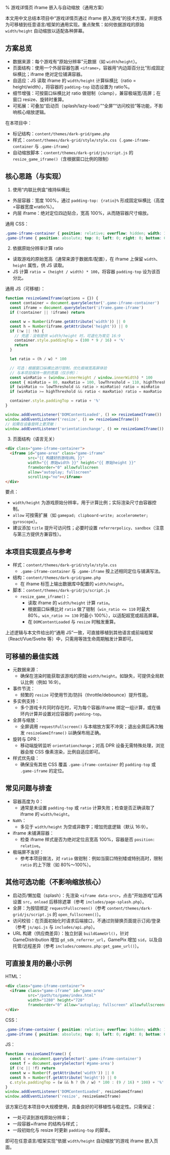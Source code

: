 % 游戏详情页 iframe 嵌入与自动缩放（通用方案）

本文用中文总结本项目中“游戏详情页通过 iframe 嵌入游戏”的技术方案，并提炼为可移植到任意语言/框架的通用实现。重点聚焦：如何依据游戏的原始 `width/height` 自动缩放以适配各种屏幕。


## 方案总览

- 数据来源：每个游戏有“原始分辨率”元数据（如 `width`/`height`）。
- 页面结构：使用一个外层容器包裹 `<iframe>`，容器用“内边距百分比”形成固定纵横比；iframe 绝对定位铺满容器。
- 自适应：JS 读取 iframe 的 `width/height` 计算纵横比（ratio = height/width），将容器的 `padding-top` 动态设置为 ratio%。
- 细节增强：可按窗口纵横比对 ratio 做钳制（clamp），兼容极端宽/高屏；在窗口 resize、旋转时重算。
- 可拓展：可叠加“启动页（splash/lazy-load）”“全屏”“访问校验”等功能，不影响核心缩放逻辑。

在本项目中：
- 标记结构：`content/themes/dark-grid/game.php`
- 样式：`content/themes/dark-grid/style/style.css`（`.game-iframe-container` 与 `.game-iframe`）
- 自动缩放脚本：`content/themes/dark-grid/js/script.js` 的 `resize_game_iframe()`（含根据窗口比例的限制）


## 核心思路（与实现）

1) 使用“内联比例盒”维持纵横比
- 外层容器：宽度 100%，通过 `padding-top: {ratio}%` 形成固定纵横比（高度=容器宽度×ratio%）。
- 内层 iframe：绝对定位四边贴合，宽高 100%，从而随容器尺寸缩放。

通用 CSS：
```css
.game-iframe-container { position: relative; overflow: hidden; width: 100%; }
.game-iframe { position: absolute; top: 0; left: 0; right: 0; bottom: 0; width: 100%; height: 100%; }
```

2) 依据原始分辨率计算 ratio
- 读取游戏的原始宽高（通常来源于数据库/配置），在 iframe 上保留 `width`、`height` 属性，供 JS 读取。
- JS 计算 `ratio = (height / width) * 100`，将容器 `padding-top` 设为该百分比。

通用 JS（可移植）：
```js
function resizeGameIframe(options = {}) {
  const container = document.querySelector('.game-iframe-container')
  const iframe = document.querySelector('iframe.game-iframe')
  if (!container || !iframe) return

  const w = Number(iframe.getAttribute('width')) || 0
  const h = Number(iframe.getAttribute('height')) || 0
  if (!w || !h) {
    // 兜底：没有提供 width/height 时，可退化为常见 16:9
    container.style.paddingTop = (100 * 9 / 16) + '%'
    return
  }

  let ratio = (h / w) * 100

  // 可选：根据窗口纵横比进行钳制，优化极端宽高屏体验
  // 与本项目保持一致的思路（仅示例）：
  const winRatio = (window.innerHeight / window.innerWidth) * 100
  const { minRatio = 80, maxRatio = 100, lowThreshold = 110, highThreshold = 130 } = options
  if (winRatio <= lowThreshold && ratio > minRatio) ratio = minRatio
  if (winRatio >= highThreshold && ratio < maxRatio) ratio = maxRatio

  container.style.paddingTop = ratio + '%'
}

window.addEventListener('DOMContentLoaded', () => resizeGameIframe())
window.addEventListener('resize', () => resizeGameIframe())
// 如需在设备旋转上更灵敏：
window.addEventListener('orientationchange', () => resizeGameIframe())
```

3) 页面结构（语言无关）
```html
<div class="game-iframe-container">
  <iframe id="game-area" class="game-iframe"
          src="{{ 构建好的游戏URL }}"
          width="{{ 原始width }}" height="{{ 原始height }}"
          frameborder="0" allowfullscreen
          allow="autoplay; fullscreen"
          scrolling="no"></iframe>
</div>
```
要点：
- `width/height` 为游戏原始分辨率，用于计算比例；实际渲染尺寸由容器控制。
- `allow` 可按需扩展（如 `gamepad; clipboard-write; accelerometer; gyroscope`）。
- 建议添加 `title` 提升可访问性；必要时设置 `referrerpolicy`、`sandbox`（注意与第三方提供方兼容性）。


## 本项目实现要点与参考

- 样式：`content/themes/dark-grid/style/style.css`
  - `.game-iframe-container` 与 `.game-iframe` 按上述相同定位与铺满写法。
- 结构：`content/themes/dark-grid/game.php`
  - 在 iframe 标签上输出数据库中配置的 `width/height`。
- 脚本：`content/themes/dark-grid/js/script.js`
  - `resize_game_iframe()`：
    - 读取 iframe 的 `width/height` 计算 `ratio`。
    - 根据窗口纵横比对 `ratio` 做了钳制（`win_ratio <= 110` 时最大 80%，`win_ratio >= 130` 时最小 100%），以适配超宽或超高屏幕。
    - 在 `DOMContentLoaded` 与 `resize` 时触发重算。

上述逻辑与本文件给出的“通用 JS”一致，可直接移植到其他语言或前端框架（React/Vue/Svelte 等）中，只需用等效生命周期触发计算即可。


## 可移植的最佳实践

- 元数据来源：
  - 确保在渲染时能获取该游戏的原始 `width/height`。如缺失，可提供全局默认比例（例如 16:9）。
- 事件节流：
  - 频繁的 `resize` 可使用节流/防抖（throttle/debounce）提升性能。
- 多实例支持：
  - 多个游戏卡片同时存在时，可为每个容器/iframe 绑定一组计算，或在循环内计算并设置对应容器的 `padding-top`。
- 全屏与缩放：
  - 全屏调用 `requestFullscreen()` 与本缩放方案不冲突；退出全屏后再次触发 `resizeGameIframe()` 以确保布局正确。
- 旋转与 DPR：
  - 移动端旋转监听 `orientationchange`；对高 DPR 设备无需特殊处理，浏览器会按 CSS 像素渲染，比例自适应即可。
- 样式优先级：
  - 确保没有其他 CSS 覆盖 `.game-iframe-container` 的 `padding-top` 或 `.game-iframe` 的定位。


## 常见问题与排查

- 容器高度为 0：
  - 通常是未设置 `padding-top` 或 `ratio` 计算失败；检查是否正确读取了 iframe 的 `width/height`。
- `NaN%`：
  - 多见于 `width/height` 为空或非数字；增加兜底逻辑（默认 16:9）。
- iframe 未铺满容器：
  - 检查 iframe 样式是否为绝对定位且宽高 100%，容器是否 `position: relative`。
- 极端屏不友好：
  - 参考本项目做法，对 `ratio` 做钳制：例如当窗口特别矮或特别高时，限制 `ratio` 的上下限（如 80%～100%）。


## 其他可选功能（不影响缩放核心）

- 启动页/懒加载（splash）：先渲染 `<iframe data-src>`，点击“开始游戏”后再设置 `src`，`onload` 后移除遮罩（参考 `includes/page-splash.php`）。
- 全屏：为按钮绑定 `requestFullscreen()`（参考 `content/themes/dark-grid/js/script.js` 的 `open_fullscreen()`）。
- 访问校验：在页面初始化时请求后端接口，不通过则替换页面提示订阅/登录（参考 `js/api.js` 与 `includes/api.php`）。
- URL 构建（供应商差异）：独立封装 `buildGameUrl()`，针对 GameDistribution 增加 `gd_sdk_referrer_url`，GamePix 增加 `sid`，以及自托管/远程差异（参考 `includes/commons.php:get_game_url()`）。


## 可直接复用的最小示例

HTML：
```html
<div class="game-iframe-container">
  <iframe class="game-iframe" id="game-area"
          src="/path/to/game/index.html"
          width="1280" height="720"
          frameborder="0" allow="autoplay; fullscreen" allowfullscreen></iframe>
</div>
```
CSS：
```css
.game-iframe-container { position: relative; overflow: hidden; width: 100%; }
.game-iframe { position: absolute; top: 0; left: 0; right: 0; bottom: 0; width: 100%; height: 100%; }
```
JS：
```js
function resizeGameIframe() {
  const c = document.querySelector('.game-iframe-container')
  const f = document.querySelector('#game-area')
  if (!c || !f) return
  const w = Number(f.getAttribute('width')) || 0
  const h = Number(f.getAttribute('height')) || 0
  c.style.paddingTop = (w && h ? (h / w) * 100 : (9 / 16) * 100) + '%'
}
window.addEventListener('DOMContentLoaded', resizeGameIframe)
window.addEventListener('resize', resizeGameIframe)
```

该方案已在本项目中大规模使用，具备良好的可移植性与稳定性。只需保证：
- 一处可读到游戏原始分辨率；
- 一段容器+iframe 的结构与样式；
- 一段初始化与 resize 时更新 `padding-top` 的脚本。

即可在任意语言/框架实现“依据 `width/height` 自动缩放”的游戏 iframe 嵌入页面。
